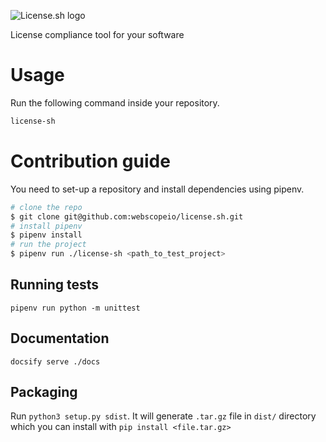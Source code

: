 ![License.sh logo](https://license-sh.now.sh/static/images/license-logo-dark.png)

License compliance tool for your software

# Usage

Run the following command inside your repository.
```bash
license-sh
```



# Contribution guide

You need to set-up a repository and install dependencies using pipenv.

```bash
# clone the repo
$ git clone git@github.com:webscopeio/license.sh.git
# install pipenv
$ pipenv install
# run the project
$ pipenv run ./license-sh <path_to_test_project>
```

## Running tests

`pipenv run python -m unittest`

## Documentation
`docsify serve ./docs`  

## Packaging

Run `python3 setup.py sdist`.
It will generate `.tar.gz` file in `dist/` directory which you can
install with `pip install <file.tar.gz>` 
